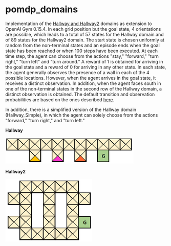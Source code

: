 # pomdp_domains
Implementation of the [Hallway and Hallway2](https://www.sciencedirect.com/science/article/pii/B9781558603776500529) domains as extension to OpenAI Gym 0.15.4. In each grid position but the goal state, 4 orientations are possible, which leads to a total of 57 states for the Hallway domain and of 89 states for the Hallway2 domain. The start state is chosen uniformly at random from the non-terminal states and an episode ends when the goal state has been reached or when 100 steps have been executed. At each time step, the agent can choose from the actions "stay," "forward," "turn right," "turn left" and "turn around." A reward of 1 is obtained for arriving in the goal state and a reward of 0 for arriving in any other state. In each state, the agent generally observes the presence of a wall in each of the 4 possible locations. However, when the agent arrives in the goal state, it receives a distinct observation. In addition, when the agent faces south in one of the non-terminal states in the second row of the Hallway domain, a distinct observation is obtained. The default transition and observation probabilities are based on the ones described [here](https://www.springer.com/gp/book/9783642136382). 

In addition, there is a simplified version of the Hallway domain (Hallway_Simple), in which the agent can solely choose from the actions "forward," "turn right," and "turn left."

**Hallway**

<img src = "Images/Hallway_Domain.PNG" width = "400" title="Hallway Domain">

**Hallway2**

<img src = "Images/Hallway2_Domain.PNG" width = "270" title="Hallway2 Domain">
